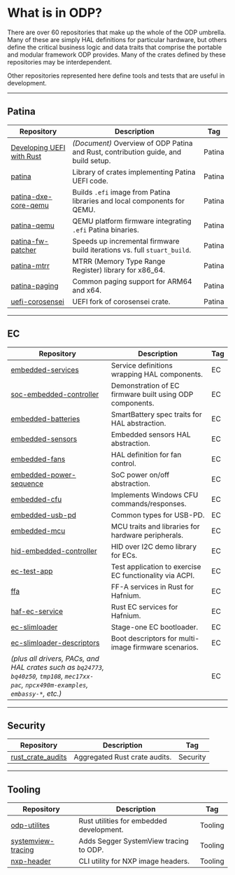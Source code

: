 # What is in ODP?

There are over 60 repositories that make up the whole of the ODP umbrella. Many of these are simply HAL definitions for particular hardware, but others define the critical business logic and data traits that comprise the portable and modular framework ODP provides. Many of the crates defined by these repositories may be interdependent.  

Other repositories represented here define tools and tests that are useful in development.

---

## Patina

| Repository | Description | Tag |
|------------|-------------|-----|
| [Developing UEFI with Rust](https://sturdy-adventure-nv32gqw.pages.github.io/) | _(Document)_ Overview of ODP Patina and Rust, contribution guide, and build setup. | Patina |
| [patina](https://github.com/OpenDevicePartnership/patina) | Library of crates implementing Patina UEFI code. | Patina |
| [patina-dxe-core-qemu](https://github.com/OpenDevicePartnership/patina-dxe-core-qemu) | Builds `.efi` image from Patina libraries and local components for QEMU. | Patina |
| [patina-qemu](https://github.com/OpenDevicePartnership/patina-qemu) | QEMU platform firmware integrating `.efi` Patina binaries. | Patina |
| [patina-fw-patcher](https://github.com/OpenDevicePartnership/patina-fw-patcher) | Speeds up incremental firmware build iterations vs. full `stuart_build`. | Patina |
| [patina-mtrr](https://github.com/OpenDevicePartnership/patina-mtrr) | MTRR (Memory Type Range Register) library for x86_64. | Patina |
| [patina-paging](https://github.com/OpenDevicePartnership/patina-paging) | Common paging support for ARM64 and x64. | Patina |
| [uefi-corosensei](https://github.com/OpenDevicePartnership/uefi-corosensei) | UEFI fork of corosensei crate. | Patina |

---

## EC

| Repository | Description | Tag |
|------------|-------------|-----|
| [embedded-services](https://github.com/OpenDevicePartnership/embedded-services) | Service definitions wrapping HAL components. | EC |
| [soc-embedded-controller](https://github.com/OpenDevicePartnership/soc-embedded-controller) | Demonstration of EC firmware built using ODP components. | EC |
| [embedded-batteries](https://github.com/OpenDevicePartnership/embedded-batteries) | SmartBattery spec traits for HAL abstraction. | EC |
| [embedded-sensors](https://github.com/OpenDevicePartnership/embedded-sensors) | Embedded sensors HAL abstraction. | EC |
| [embedded-fans](https://github.com/OpenDevicePartnership/embedded-fans) | HAL definition for fan control. | EC |
| [embedded-power-sequence](https://github.com/OpenDevicePartnership/embedded-power-sequence) | SoC power on/off abstraction. | EC |
| [embedded-cfu](https://github.com/OpenDevicePartnership/embedded-cfu) | Implements Windows CFU commands/responses. | EC |
| [embedded-usb-pd](https://github.com/OpenDevicePartnership/embedded-usb-pd) | Common types for USB-PD. | EC |
| [embedded-mcu](https://github.com/OpenDevicePartnership/embedded-mcu) | MCU traits and libraries for hardware peripherals. | EC |
| [hid-embedded-controller](https://github.com/OpenDevicePartnership/hid-embedded-controller) | HID over I2C demo library for ECs. | EC |
| [ec-test-app](https://github.com/OpenDevicePartnership/ec-test-app) | Test application to exercise EC functionality via ACPI. | EC |
| [ffa](https://github.com/OpenDevicePartnership/ffa) | FF-A services in Rust for Hafnium. | EC |
| [haf-ec-service](https://github.com/OpenDevicePartnership/haf-ec-service) | Rust EC services for Hafnium. | EC |
| [ec-slimloader](https://github.com/OpenDevicePartnership/ec-slimloader) | Stage-one EC bootloader. | EC |
| [ec-slimloader-descriptors](https://github.com/OpenDevicePartnership/ec-slimloader-descriptors) | Boot descriptors for multi-image firmware scenarios. | EC |
| *(plus all drivers, PACs, and HAL crates such as `bq24773`, `bq40z50`, `tmp108`, `mec17xx-pac`, `npcx490m-examples`, `embassy-*`, etc.)* | | EC |

---

## Security

| Repository | Description | Tag |
|------------|-------------|-----|
| [rust_crate_audits](https://github.com/OpenDevicePartnership/rust-crate-audits) | Aggregated Rust crate audits. | Security |

---

## Tooling

| Repository | Description | Tag |
|------------|-------------|-----|
| [odp-utilites](https://github.com/OpenDevicePartnership/odp-utilites) | Rust utilities for embedded development. | Tooling |
| [systemview-tracing](https://github.com/OpenDevicePartnership/systemview-tracing) | Adds Segger SystemView tracing to ODP. | Tooling |
| [nxp-header](https://github.com/OpenDevicePartnership/nxp-header) | CLI utility for NXP image headers. | Tooling |
